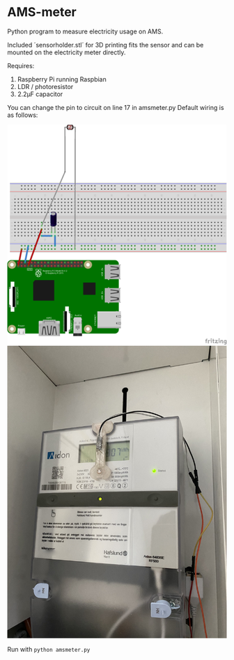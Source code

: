 # AMS-meter
Python program to measure electricity usage on AMS.

Included ´sensorholder.stl´ for 3D printing fits the sensor and can be mounted on the electricity meter directly. 

Requires: 
1. Raspberry Pi running Raspbian
2. LDR / photoresistor
3. 2.2µF capacitor

You can change the pin to circuit on line 17 in amsmeter.py
Default wiring is as follows:

![Wiring](https://github.com/kiangol/AMS-meter/blob/master/images/wiring.png?raw=true)
![Mounted](https://github.com/kiangol/AMS-meter/blob/master/images/holder.jpeg?raw=true)

Run with `python amsmeter.py`
